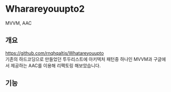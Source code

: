 # Wharareyouupto2
MVVM, AAC  

## 개요

https://github.com/rnqhqaltjs/Whatareyouupto  
기존의 하드코딩으로 만들었던 투두리스트에 아키텍처 패턴중 하나인 MVVM과 구글에서 제공하는 AAC를 이용해 리팩토링 해보았습니다.


## 기능
